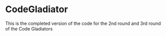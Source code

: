 # CodeGladiator
This is the completed version of the code for the 2nd round and 3rd round of the Code Gladiators
